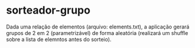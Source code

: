 # sorteador-grupo
Dada uma relação de elementos (arquivo: elements.txt), a aplicação gerará grupos de 2 em 2 (parametrizável) de forma aleatória (realizará um shuffle sobre a lista de elemntos antes do sorteio).
